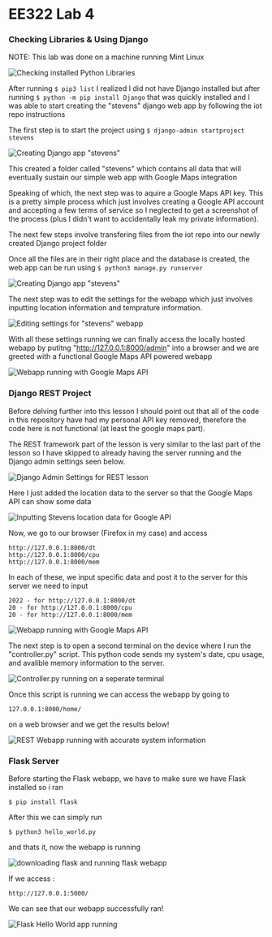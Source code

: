 # EE322 Lab 4

### Checking Libraries & Using Django

NOTE: This lab was done on a machine running Mint Linux

![Checking installed Python Libraries](/Labs/Lab4/Lab4a.png)

After running `$ pip3 list` I realized I did not have Django installed but after running `$ python -m pip install Django` that was quickly installed and I was able to start creating the "stevens" django web app by following the iot repo instructions

The first step is to start the project using `$ django-admin startproject stevens`

![Creating Django app "stevens"](/Labs/Lab4/Lab4b.png)

This created a folder called "stevens" which contains all data that will eventually sustain our simple web app with Google Maps integration

Speaking of which, the next step was to aquire a Google Maps API key. This is a pretty simple process which just involves creating a Google API account and accepting a few terms of service so I neglected to get a screenshot of the process (plus I didn't want to accidentally leak my private information).

The next few steps involve transfering files from the iot repo into our newly created Django project folder

Once all the files are in their right place and the database is created, the web app can be run using `$ python3 manage.py runserver`

![Creating Django app "stevens"](/Labs/Lab4/Lab4c.png)

The next step was to edit the settings for the webapp which just involves inputting location information and temprature information.

![Editing settings for "stevens" webapp](/Labs/Lab4/Lab4d.png)

With all these settings running we can finally access the locally hosted webapp by putitng "http://127.0.0.1:8000/admin" into a browser and we are greeted with a functional Google Maps API powered webapp

![Webapp running with Google Maps API](/Labs/Lab4/Lab4e.png)

### Django REST Project

Before delving further into this lesson I should point out that all of the code in this repository have had my personal API key removed, therefore the code here is not functional (at least the google maps part).

The REST framework part of the lesson is very similar to the last part of the lesson so I have skipped to already having the server running and the Django admin settings seen below.

![Django Admin Settings for REST lesson](/Labs/Lab4/Lab4f.png)

Here I just added the location data to the server so that the Google Maps API can show some data

![Inputting Stevens location data for Google API](/Labs/Lab4/Lab4g.png)

Now, we go to our browser (Firefox in my case) and access 
```
http://127.0.0.1:8000/dt
http://127.0.0.1:8000/cpu
http://127.0.0.1:8000/mem
```
In each of these, we input specific data and post it to the server for this server we need to input
```
2022 - for http://127.0.0.1:8000/dt
20 - for http://127.0.0.1:8000/cpu
20 - for http://127.0.0.1:8000/mem
```

![Webapp running with Google Maps API](/Labs/Lab4/Lab4h.png)

The next step is to open a second terminal on the device where I run the "controller.py" script. This python code sends my system's date, cpu usage, and avalible memory information to the server.

![Controller.py running on a seperate terminal](/Labs/Lab4/Lab4i.png)

Once this script is running we can access the webapp by going to
```
127.0.0.1:8000/home/
```
on a web browser and we get the results below!

![REST Webapp running with accurate system information](/Labs/Lab4/Lab4j.png)

### Flask Server

Before starting the Flask webapp, we have to make sure we have Flask installed so i ran

```
$ pip install flask
```
After this we can simply run

```
$ python3 hello_world.py
```
and thats it, now the webapp is running

![downloading flask and running flask webapp](/Labs/Lab4/Lab4k.png)

If we access : 
```
http://127.0.0.1:5000/
```
We can see that our webapp successfully ran!

![Flask Hello World app running](/Labs/Lab4/Lab4l.png)